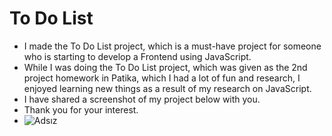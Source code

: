 # To Do List
- I made the To Do List project, which is a must-have project for someone who is starting to develop a Frontend using JavaScript.
- While I was doing the To Do List project, which was given as the 2nd project homework in Patika, which I had a lot of fun and research, I enjoyed learning new things as a result of my research on JavaScript. 
- I have shared a screenshot of my project below with you. 
- Thank you for your interest.
- ![Adsız](https://user-images.githubusercontent.com/94008145/158675964-2cd818ab-f173-4bb4-be19-e81f940973fb.png)
